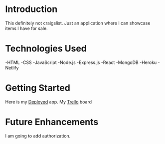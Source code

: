 # Introduction

This definitely not craigslist. Just an application where I can showcase items I have for sale.

# Technologies Used

-HTML
-CSS
-JavaScript
-Node.js
-Express.js
-React
-MongoDB
-Heroku 
-Netlify

# Getting Started

Here is my [Deployed](https://notcraigslist-a539bd.netlify.app/) app.
My [Trello](https://trello.com/b/yW1y5aiV/project-3) board

# Future Enhancements

I am going to add authorization.